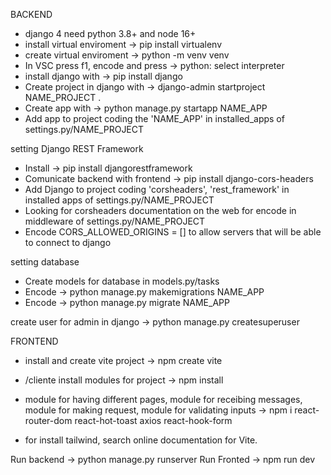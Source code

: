 BACKEND
- django 4 need python 3.8+ and node 16+
- install virtual enviroment -> pip install virtualenv
- create virtual enviroment -> python -m venv venv
- In VSC press f1, encode and press -> python: select interpreter
- install django with -> pip install django
- Create project in django with -> django-admin startproject NAME_PROJECT .
- Create app with -> python manage.py startapp NAME_APP
- Add app to project coding the 'NAME_APP' in installed_apps of settings.py/NAME_PROJECT

setting Django REST Framework
- Install -> pip install djangorestframework
- Comunicate backend with frontend -> pip install django-cors-headers
- Add Django to project coding 'corsheaders', 'rest_framework' in installed apps of settings.py/NAME_PROJECT
- Looking for corsheaders documentation on the web for encode in middleware of settings.py/NAME_PROJECT
- Encode CORS_ALLOWED_ORIGINS = [] to allow servers that will be able to connect to django

setting database 
- Create models for database in models.py/tasks
- Encode -> python manage.py makemigrations NAME_APP
- Encode -> python manage.py migrate NAME_APP

create user for admin in django -> python manage.py createsuperuser

FRONTEND
- install and create vite project -> npm create vite
- /cliente install modules for project -> npm install
- module for having different pages, module for receibing messages, module for making request, module for validating inputs -> npm i react-router-dom react-hot-toast axios react-hook-form

- for install tailwind, search online documentation for Vite. 

Run backend -> python manage.py runserver
Run Fronted -> npm run dev
